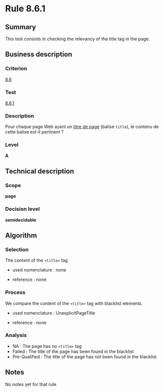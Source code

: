 # Rule 8.6.1
## Summary

This test consists in checking the relevancy of the title tag in the
page.

## Business description

### Criterion

[8.6](http://references.modernisation.gouv.fr/referentiel-technique-0#crit-8-6)

### Test

[8.6.1](http://references.modernisation.gouv.fr/referentiel-technique-0#test-8-6-1)

### Description

Pour chaque page Web ayant un <a href="http://references.modernisation.gouv.fr/sites/default/files/RGAA3_RC2-1/glossaire.htm#mTitrePage">titre de page</a> (balise `title`), le contenu de cette balise est-il pertinent ?

### Level

**A**

## Technical description

### Scope

**page**

### Decision level

**semidecidable**

## Algorithm

### Selection

The content of the `<title>` tag

-   used nomenclature : none

-   reference : none

### Process

We compare the content of the `<title>` tag with blacklist elements.

-   used nomenclature : UnexplicitPageTitle

-   reference : none

### Analysis

-   NA : The page has no `<title>` tag
-   Failed : The title of the page has been found in the blacklist
-   Pre-Qualified : The title of the page has not been found in the blacklist

## Notes

No notes yet for that rule
